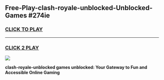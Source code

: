 
## Free-Play-clash-royale-unblocked-Unblocked-Games #274ie
<h3>
<a href="https://news.freeplayer.one?title=clash-royale-unblocked&ref=8M">CLICK TO PLAY</a></h3>
<hr>

<h3>
<a href="https://news.freeplayer.one?title=clash-royale-unblocked&ref=8M">CLICK 2 PLAY</a>
  
</h3>

<a href="https://news.freeplayer.one?title=clash-royale-unblocked&ref=8M"><img src="https://clearcache.store/games.png"></a>


**clash-royale-unblocked games unblocked: Your Gateway to Fun and Accessible Online Gaming**
